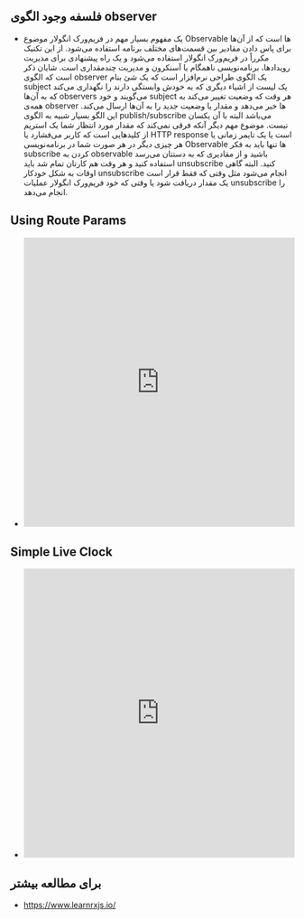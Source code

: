 ## فلسفه وجود الگوی observer

- یک مفهوم بسیار مهم در فریم‌ورک انگولار موضوع Observable ها است که از آن‌ها برای پاس دادن مقادیر بین قسمت‌های مختلف برنامه استفاده می‌شود. از این تکنیک مکرراً در فریم‌ورک انگولار استفاده می‌شود و یک راه پیشنهادی برای مدیریت رویدادها، برنامه‌نویسی ناهمگام یا آسنکرون و مدیریت چندمقداری است. شایان ذکر است که الگوی observer یک الگوی طراحی نرم‌افزار است که یک شئ بنام subject یک لیست از اشیاء دیگری که به خودش وابستگی دارند را نگهداری می‌کند که به آن‌ها observers می‌گویند و خود subject هر وقت که وضعیت تغییر می‌کند به همه‌ی observer ها خبر می‌دهد و مقدار یا وضعیت جدید را به آن‌ها ارسال می‌کند. این الگو بسیار شبیه به الگوی publish/subscribe می‌باشد البته با آن یکسان نیست. موضوع مهم دیگر آنکه فرقی نمی‌کند که مقدار مورد انتظار شما یک استریم از کلیدهایی است که کاربر می‌فشارد یا HTTP response است یا یک تایمر زمانی یا هر چیزی دیگر در هر صورت شما در برنامه‌نویسی Observable ها تنها باید به فکر subscribe کردن به observable باشید و از مقادیری که به دستتان می‌رسد استفاده کنید و هر وقت هم کارتان تمام شد باید unsubscribe کنید. البته گاهی اوقات به شکل خودکار unsubscribe انجام می‌شود مثل وقتی که فقط قرار است یک مقدار دریافت شود یا وقتی که خود فریم‌ورک انگولار عملیات unsubscribe را انجام می‌دهد.

## Using Route Params

- <iframe height="512" style="width: 100%;" frameborder="no" loading="lazy" allowtransparency="true" allowfullscreen="true" src="https://stackblitz.com/edit/angular-ivy-simple-routing-params?ctl=1&embed=1&file=src/app/app.component.html"></iframe>

## Simple Live Clock

- <iframe height="512" style="width: 100%;" frameborder="no" loading="lazy" allowtransparency="true" allowfullscreen="true" src="https://stackblitz.com/edit/angular-ivy-live-clock?ctl=1&embed=1&file=src/app/app.component.ts"></iframe>

## برای مطالعه بیشتر

- https://www.learnrxjs.io/
